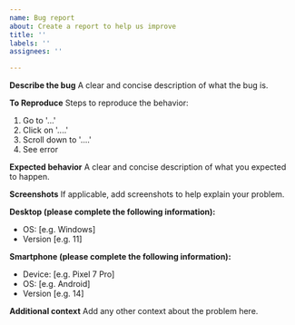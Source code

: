 ```yaml
---
name: Bug report
about: Create a report to help us improve
title: ''
labels: ''
assignees: ''

---
```


**Describe the bug**
A clear and concise description of what the bug is.

**To Reproduce**
Steps to reproduce the behavior:
1. Go to '...'
2. Click on '....'
3. Scroll down to '....'
4. See error

**Expected behavior**
A clear and concise description of what you expected to happen.

**Screenshots**
If applicable, add screenshots to help explain your problem.

**Desktop (please complete the following information):**
 - OS: [e.g. Windows]
 - Version [e.g. 11]

**Smartphone (please complete the following information):**
 - Device: [e.g. Pixel 7 Pro]
 - OS: [e.g. Android]
 - Version [e.g. 14]

**Additional context**
Add any other context about the problem here.
